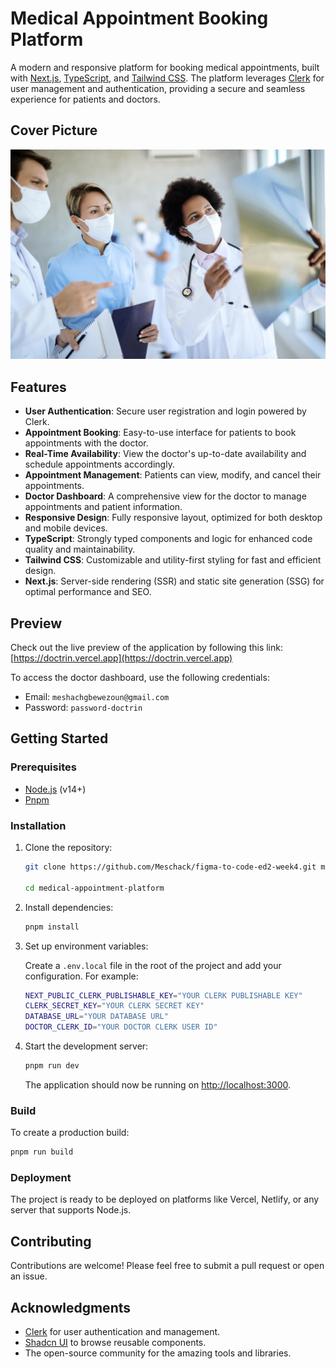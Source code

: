 # Medical Appointment Booking Platform

A modern and responsive platform for booking medical appointments, built with [Next.js](https://nextjs.org/), [TypeScript](https://www.typescriptlang.org/), and [Tailwind CSS](https://tailwindcss.com/). The platform leverages [Clerk](https://clerk.dev/) for user management and authentication, providing a secure and seamless experience for patients and doctors.

## Cover Picture

![Doctor Group](./public/og.jpg)

## Features

- **User Authentication**: Secure user registration and login powered by Clerk.
- **Appointment Booking**: Easy-to-use interface for patients to book appointments with the doctor.
- **Real-Time Availability**: View the doctor's up-to-date availability and schedule appointments accordingly.
- **Appointment Management**: Patients can view, modify, and cancel their appointments.
- **Doctor Dashboard**: A comprehensive view for the doctor to manage appointments and patient information.
- **Responsive Design**: Fully responsive layout, optimized for both desktop and mobile devices.
- **TypeScript**: Strongly typed components and logic for enhanced code quality and maintainability.
- **Tailwind CSS**: Customizable and utility-first styling for fast and efficient design.
- **Next.js**: Server-side rendering (SSR) and static site generation (SSG) for optimal performance and SEO.

## Preview

Check out the live preview of the application by following this link: [https://doctrin.vercel.app](https://doctrin.vercel.app)

To access the doctor dashboard, use the following credentials:

- Email: `meshachgbewezoun@gmail.com`
- Password: `password-doctrin`

## Getting Started

### Prerequisites

- [Node.js](https://nodejs.org/) (v14+)
- [Pnpm](https://pnpm.io)

### Installation

1. Clone the repository:

   ```bash
   git clone https://github.com/Meschack/figma-to-code-ed2-week4.git medical-appointment-platform

   cd medical-appointment-platform
   ```

2. Install dependencies:

   ```bash
   pnpm install
   ```

3. Set up environment variables:

   Create a `.env.local` file in the root of the project and add your configuration. For example:

   ```bash
   NEXT_PUBLIC_CLERK_PUBLISHABLE_KEY="YOUR CLERK PUBLISHABLE KEY"
   CLERK_SECRET_KEY="YOUR CLERK SECRET KEY"
   DATABASE_URL="YOUR DATABASE URL"
   DOCTOR_CLERK_ID="YOUR DOCTOR CLERK USER ID"
   ```

4. Start the development server:

   ```bash
   pnpm run dev
   ```

   The application should now be running on [http://localhost:3000](http://localhost:3000).

### Build

To create a production build:

```bash
pnpm run build
```

### Deployment

The project is ready to be deployed on platforms like Vercel, Netlify, or any server that supports Node.js.

## Contributing

Contributions are welcome! Please feel free to submit a pull request or open an issue.

## Acknowledgments

- [Clerk](https://clerk.dev) for user authentication and management.
- [Shadcn UI](https://ui.shadcn.com/docs) to browse reusable components.
- The open-source community for the amazing tools and libraries.
